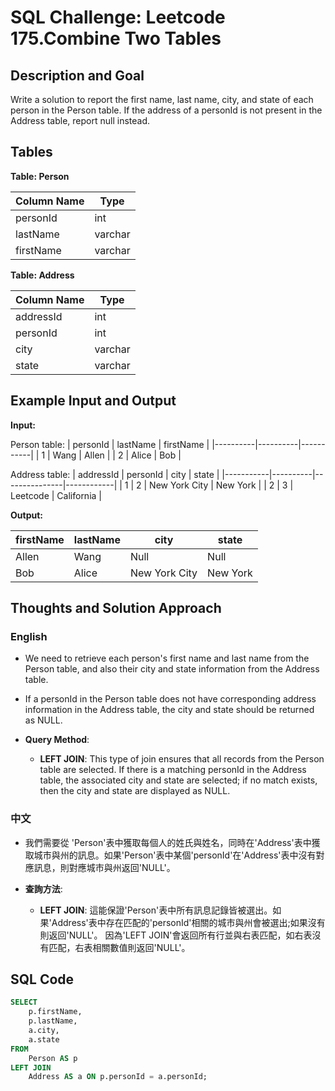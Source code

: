 # SQL Challenge: Leetcode 175.Combine Two Tables

## Description and Goal

Write a solution to report the first name, last name, city, and state of each person in the Person table. If the address of a personId is not present in the Address table, report null instead.

## Tables

**Table: Person**

| Column Name | Type    |
|-------------|---------|
| personId    | int     |
| lastName    | varchar |
| firstName   | varchar |

**Table: Address**

| Column Name | Type    |
|-------------|---------|
| addressId   | int     |
| personId    | int     |
| city        | varchar |
| state       | varchar |

## Example Input and Output

**Input:**

Person table:
| personId | lastName | firstName |
|----------|----------|-----------|
| 1        | Wang     | Allen     |
| 2        | Alice    | Bob       |

Address table:
| addressId | personId | city          | state      |
|-----------|----------|---------------|------------|
| 1         | 2        | New York City | New York   |
| 2         | 3        | Leetcode      | California |

**Output:**

| firstName | lastName | city          | state    |
|-----------|----------|---------------|----------|
| Allen     | Wang     | Null          | Null     |
| Bob       | Alice    | New York City | New York |

## Thoughts and Solution Approach

### English
* We need to retrieve each person's first name and last name from the Person table, and also their city and state information from the Address table. 
* If a personId in the Person table does not have corresponding address information in the Address table, the city and state should be returned as NULL.

* **Query Method**:
  - **LEFT JOIN**: This type of join ensures that all records from the Person table are selected. 
If there is a matching personId in the Address table, the associated city and state are selected; if no match exists, then the city and state are displayed as NULL.

### 中文
* 我們需要從 'Person'表中獲取每個人的姓氏與姓名，同時在'Address'表中獲取城市與州的訊息。如果'Person'表中某個'personId'在'Address'表中沒有對應訊息，則對應城市與州返回'NULL'。

* **查詢方法**:
  - **LEFT JOIN**: 這能保證'Person'表中所有訊息記錄皆被選出。如果'Address'表中存在匹配的'personId'相關的城市與州會被選出;如果沒有則返回'NULL'。
因為'LEFT JOIN'會返回所有行並與右表匹配，如右表沒有匹配，右表相關數值則返回'NULL'。

## SQL Code

```sql
SELECT
    p.firstName,
    p.lastName,
    a.city,
    a.state
FROM
    Person AS p
LEFT JOIN
    Address AS a ON p.personId = a.personId;


